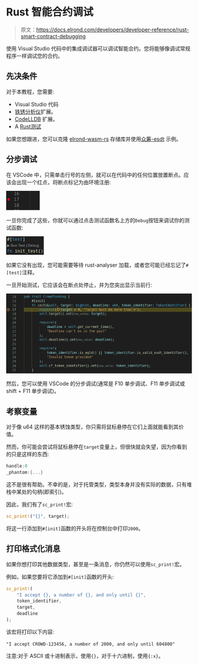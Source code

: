 # Rust 智能合约调试

> 原文：<https://docs.elrond.com/developers/developer-reference/rust-smart-contract-debugging>

 使用 Visual Studio 代码中的集成调试器可以调试智能合约。您将能够像调试常规程序一样调试您的合约。

## 先决条件

对于本教程，您需要:

*   Visual Studio 代码
*   [铁锈分析仪](https://marketplace.visualstudio.com/items?itemName=matklad.rust-analyzer)扩展。
*   [CodeLLDB](https://marketplace.visualstudio.com/items?itemName=vadimcn.vscode-lldb) 扩展。
*   A [Rust测试](/developers/developer-reference/rust-testing-framework)

如果您想跟进，您可以克隆 [elrond-wasm-rs](https://github.com/ElrondNetwork/elrond-wasm-rs) 存储库并使用[众筹-esdt](https://github.com/ElrondNetwork/elrond-wasm-rs/tree/master/contracts/examples/crowdfunding-esdt) 示例。

## 分步调试

在 VSCode 中，只需单击行号的左侧，就可以在代码中的任何位置放置断点。应该会出现一个红点，将断点标记为由环境注册:

![img](img/371379b2cb29177e5e5b8830c066442b.png)

一旦你完成了这些，你就可以通过点击测试函数名上方的`Debug`按钮来调试你的测试函数:

![img](img/7092701e98ac36fc911970120cb30f95.png)

如果它没有出现，您可能需要等待 rust-analyser 加载，或者您可能已经忘记了`#[test]`注释。

一旦开始测试，它应该会在断点处停止，并为您突出显示当前行:

![img](img/148d9660cad1ef90a95c2e203b8d1fc0.png)

然后，您可以使用 VSCode 的分步调试(通常是 F10 单步调试、F11 单步调试或 shift + F11 单步调试)。

## 考察变量

对于像 u64 这样的基本锈蚀类型，你只需将鼠标悬停在它们上面就能看到其价值。

然而，你可能会尝试将鼠标悬停在`target`变量上，但很快就会失望，因为你看到的只是这样的东西:

```rust
handle:0
_phantom:{...} 
```

这不是很有帮助。不幸的是，对于托管类型，类型本身并没有实际的数据，只有堆栈中某处的句柄(即索引)。

因此，我们有了`sc_print!`宏:

```rust
sc_print!("{}", target); 
```

将这一行添加到`#[init]`函数的开头将在控制台中打印`2000`。

## 打印格式化消息

如果你想打印其他数据类型，甚至是一条消息，你仍然可以使用`sc_print!`宏。

例如，如果您要将它添加到`#[init]`函数的开头:

```rust
sc_print!(
    "I accept {}, a number of {}, and only until {}",
    token_identifier,
    target,
    deadline
); 
```

该宏将打印以下内容:

`"I accept CROWD-123456, a number of 2000, and only until 604800"`

注意:对于 ASCII 或十进制表示，使用`{}`，对于十六进制，使用`{:x}`。